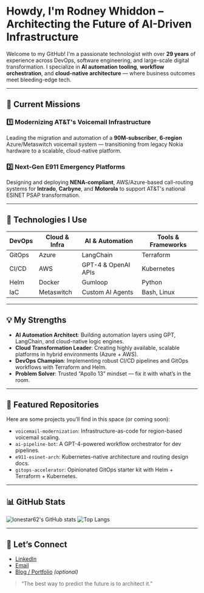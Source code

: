 # Howdy, I'm Rodney Whiddon – Architecting the Future of AI-Driven Infrastructure

Welcome to my GitHub! I'm a passionate technologist with over **29 years** of experience across DevOps, software engineering, and large-scale digital transformation. I specialize in **AI automation tooling**, **workflow orchestration**, and **cloud-native architecture** — where business outcomes meet bleeding-edge tech.

---

## 🚀 Current Missions

### 1️⃣ Modernizing AT&T's Voicemail Infrastructure  
Leading the migration and automation of a **90M-subscriber**, **6-region** Azure/Metaswitch voicemail system — transitioning from legacy Nokia hardware to a scalable, cloud-native platform.

### 2️⃣ Next-Gen E911 Emergency Platforms  
Designing and deploying **NENA-compliant**, AWS/Azure-based call-routing systems for **Intrado**, **Carbyne**, and **Motorola** to support AT&T's national ESINET PSAP transformation.

---

## 🔧 Technologies I Use

| DevOps | Cloud & Infra | AI & Automation | Tools & Frameworks |
|-------|----------------|------------------|---------------------|
| GitOps | Azure | LangChain | Terraform |
| CI/CD | AWS | GPT-4 & OpenAI APIs | Kubernetes |
| Helm | Docker | Gumloop | Python |
| IaC | Metaswitch | Custom AI Agents | Bash, Linux |

---

## 💡 My Strengths

- **AI Automation Architect**: Building automation layers using GPT, LangChain, and cloud-native logic engines.
- **Cloud Transformation Leader**: Creating highly available, scalable platforms in hybrid environments (Azure + AWS).
- **DevOps Champion**: Implementing robust CI/CD pipelines and GitOps workflows with Terraform and Helm.
- **Problem Solver**: Trusted “Apollo 13” mindset — fix it with what’s in the room.

---

## 📌 Featured Repositories

Here are some projects you’ll find in this space (or coming soon):

- `voicemail-modernization`: Infrastructure-as-code for region-based voicemail scaling.
- `ai-pipeline-bot`: A GPT-4-powered workflow orchestrator for dev pipelines.
- `e911-esinet-arch`: Kubernetes-native architecture and routing design docs.
- `gitops-accelerator`: Opinionated GitOps starter kit with Helm + Terraform + Kubernetes.

---

## 📊 GitHub Stats

![lonestar62's GitHub stats](https://urldefense.com/v3/__https://github-readme-stats.vercel.app/api?username=lonestar62&show_icons=true&theme=default__;!!BhdT!nhnYgwyqXZdXpqCB3dlgPvrD7ol629LfijO5g5_XqtUyn0f8JJDsf4S-qNzeuqU3WAAKOgpMG30k$)
![Top Langs](https://urldefense.com/v3/__https://github-readme-stats.vercel.app/api/top-langs/?username=lonestar62&layout=compact__;!!BhdT!nhnYgwyqXZdXpqCB3dlgPvrD7ol629LfijO5g5_XqtUyn0f8JJDsf4S-qNzeuqU3WAAKOid4W5a4$)

---

## 🤝 Let’s Connect

- [LinkedIn](https://urldefense.com/v3/__https://linkedin.com/in/rwhiddon__;!!BhdT!nhnYgwyqXZdXpqCB3dlgPvrD7ol629LfijO5g5_XqtUyn0f8JJDsf4S-qNzeuqU3WAAKOhzsCiFl$)  
- [Email](mailto:rod@whiddon.net)  
- [Blog / Portfolio](https://urldefense.com/v3/__https://yourwebsite.dev__;!!BhdT!nhnYgwyqXZdXpqCB3dlgPvrD7ol629LfijO5g5_XqtUyn0f8JJDsf4S-qNzeuqU3WAAKOp2zYlCQ$) *(optional)*

> “The best way to predict the future is to architect it.”
